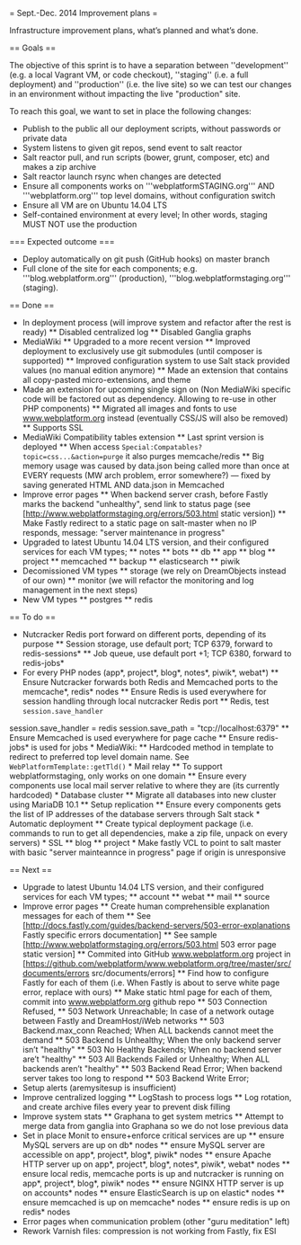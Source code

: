 = Sept.-Dec. 2014 Improvement plans =

Infrastructure improvement plans, what’s planned and what’s done.

== Goals ==

The objective of this sprint is to have a separation between ''development'' (e.g. a local Vagrant VM, or code checkout), ''staging'' (i.e. a full deployment) and ''production'' (i.e. the live site) so we can test our changes in an environment without impacting the live "production" site.

To reach this goal, we want to set in place the following changes:

* Publish to the public all our deployment scripts, without passwords or private data
* System listens to given git repos, send event to salt reactor
* Salt reactor pull, and run scripts (bower, grunt, composer, etc) and makes a zip archive
* Salt reactor launch rsync when changes are detected
* Ensure all components works on '''webplatformSTAGING.org''' AND '''webplatform.org''' top level domains, without configuration switch
* Ensure all VM are on Ubuntu 14.04 LTS
* Self-contained environment at every level; In other words, staging MUST NOT use the production


=== Expected outcome ===
* Deploy automatically on git push (GitHub hooks) on master branch
* Full clone of the site for each components; e.g. '''blog.webplatform.org''' (production), '''blog.webplatformstaging.org''' (staging).


== Done ==

* In deployment process (will improve system and refactor after the rest is ready)
** Disabled centralized log
** Disabled Ganglia graphs
* MediaWiki
** Upgraded to a more recent version
** Improved deployment to exclusively use git submodules (until composer is supported)
** Improved configuration system to use Salt stack provided values (no manual edition anymore)
** Made an extension that contains all copy-pasted micro-extensions, and theme
* Made an extension for upcoming single sign on (Non MediaWiki specific code will be factored out as dependency. Allowing to re-use in other PHP components)
** Migrated all images and fonts to use www.webplatform.org instead (eventually CSS/JS will also be removed)
** Supports SSL
* MediaWiki Compatibility tables extension
** Last sprint version is deployed
** When access <code>Special:Compatables?topic=css...&action=purge</code> it also purges memcache/redis
** Big memory usage was caused by data.json being called more than once at EVERY requests (MW arch problem, error somewhere?) — fixed by saving generated HTML AND data.json in Memcached
* Improve error pages
** When backend server crash, before Fastly marks the backend "unhealthy", send link to status page (see [http://www.webplatformstaging.org/errors/503.html static version])
** Make Fastly redirect to a static page on salt-master when no IP responds, message: "server maintenance in progress"
* Upgraded to latest Ubuntu 14.04 LTS version, and their configured services for each VM types;
** notes
** bots
** db
** app
** blog
** project
** memcached
** backup
** elasticsearch
** piwik
* Decomissioned VM types
** storage (we rely on DreamObjects instead of our own)
** monitor (we will refactor the monitoring and log management in the next steps)
* New VM types
** postgres
** redis

== To do ==
* Nutcracker Redis port forward on different ports, depending of its purpose
** Session storage, use default port; TCP 6379, forward to redis-sessions*
** Job queue, use default port +1; TCP 6380, forward to redis-jobs*
* For every PHP nodes (app*, project*, blog*, notes*, piwik*, webat*)
** Ensure Nutcracker forwards both Redis and Memcached ports to the memcache*, redis* nodes
** Ensure Redis is used everywhere for session handling through local nutcracker Redis port
** Redis, test <code>session.save_handler</code>
<syntaxHighlight>
      session.save_handler = redis
      session.save_path = "tcp://localhost:6379"
</syntaxHighlight>
** Ensure Memcached is used everywhere for page cache
** Ensure redis-jobs* is used for jobs
* MediaWiki:
** Hardcoded method in template to redirect to preferred top level domain name. See <code>WebPlatformTemplate::getTld()</code>
* Mail relay
** To support webplatformstaging, only works on one domain
** Ensure every components use local mail server relative to where they are (its currently hardcoded)
* Database cluster
** Migrate all databases into new cluster using MariaDB 10.1
** Setup replication
** Ensure every components gets the list of IP addresses of the database servers through Salt stack
* Automatic deployment
** Create typical deployment package (i.e. commands to run to get all dependencies, make a zip file, unpack on every servers)
* SSL
** blog
** project
* Make fastly VCL to point to salt master with basic "server mainteannce in progress" page if origin is unresponsive

== Next ==

* Upgrade to latest Ubuntu 14.04 LTS version, and their configured services for each VM types;
** account
** webat
** mail
** source
* Improve error pages
** Create human comprehensible explanation messages for each of them
** See [http://docs.fastly.com/guides/backend-servers/503-error-explanations Fastly specific errors documentation]
** See sample [http://www.webplatformstaging.org/errors/503.html 503 error page static version]
** Commited into GitHub www.webplatform.org project in [https://github.com/webplatform/www.webplatform.org/tree/master/src/documents/errors src/documents/errors]
** Find how to configure Fastly for each of them (i.e. When Fastly is about to serve white page error, replace with ours)
** Make static html page for each of them, commit into www.webplatform.org github repo
** 503 Connection Refused,
** 503 Network Unreachable; In case of a network outage between Fastly and DreamHost/iWeb networks
** 503 Backend.max_conn Reached; When ALL backends cannot meet the demand
** 503 Backend Is Unhealthy; When the only backend server isn’t "healthy"
** 503 No Healthy Backends; When no backend server are’t "healthy"
** 503 All Backends Failed or Unhealthy; When ALL backends aren’t "healthy"
** 503 Backend Read Error; When backend server takes too long to respond
** 503 Backend Write Error; 
* Setup alerts (aremysitesup is insufficient)
* Improve centralized logging
** LogStash to process logs
** Log rotation, and create archive files every year to prevent disk filling
* Improve system stats
** Graphana to get system metrics
** Attempt to merge data from ganglia into Graphana so we do not lose previous data
* Set in place Monit to ensure+enforce critical services are up
** ensure MySQL servers are up on db* nodes
** ensure MySQL server are accessible on app*, project*, blog*, piwik* nodes
** ensure Apache HTTP server up on app*, project*, blog*, notes*, piwik*, webat* nodes
** ensure local redis, memcache ports is up and nutcracker is running on app*, project*, blog*, piwik* nodes 
** ensure NGINX HTTP server is up on accounts* nodes
** ensure ElasticSearch is up on elastic* nodes
** ensure memcached is up on memcache* nodes
** ensure redis is up on redis* nodes
* Error pages when communication problem (other "guru meditation" left)
* Rework Varnish files: compression is not working from Fastly, fix ESI